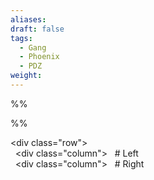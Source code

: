 ```yaml
---
aliases: 
draft: false
tags:
  - Gang
  - Phoenix
  - PDZ
weight:
---
```

%%

%%

<div class="row">  
  <div class="column">
  # Left
  </div>  
  <div class="column">
  # Right
  </div>  
</div>